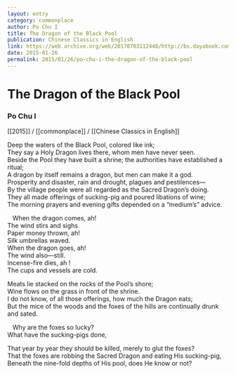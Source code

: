 ```yaml
---
layout: entry
category: commonplace
author: Po Chu I
title: The Dragon of the Black Pool
publication: Chinese Classics in English
link: https://web.archive.org/web/20170703112448/http://bs.dayabook.com/poetry/po-chu-i-selected-poems/the-dragon-of-the-black-pool
date: 2015-01-26
permalink: 2015/01/26/po-chu-i-the-dragon-of-the-black-pool
---
```


# The Dragon of the Black Pool

### Po Chu I

[[2015]] / [[commonplace]] / [[Chinese Classics in English]]

Deep the waters of the Black Pool, colored like ink;
<br>They say a Holy Dragon lives there, whom men have never seen.
<br>Beside the Pool they have built a shrine; the authorities have established a ritual;
<br>A dragon by itself remains a dragon, but men can make it a god.
<br>Prosperity and disaster, rain and drought, plagues and pestilences—
<br>By the village people were all regarded as the Sacred Dragon’s doing.
<br>They all made offerings of sucking-pig and poured libations of wine;
<br>The morning prayers and evening gifts depended on a “medium’s” advice.

   When the dragon comes, ah!
   <br>The wind stirs and sighs
   <br>Paper money thrown, ah!
   <br>Silk umbrellas waved.
   <br>When the dragon goes, ah!
   <br>The wind also—still.
   <br>Incense-fire dies, ah !
   <br>The cups and vessels are cold.

Meats lie stacked on the rocks of the Pool’s shore;
<br>Wine flows on the grass in front of the shrine.
<br>I do not know, of all those offerings, how much the Dragon eats;
<br>But the mice of the woods and the foxes of the hills are continually drunk and sated.

   Why are the foxes so lucky?
   <br>What have the sucking-pigs done,

That year by year they should be killed, merely to glut the foxes?
<br>That the foxes are robbing the Sacred Dragon and eating His sucking-pig,
<br>Beneath the nine-fold depths of His pool, does He know or not?
